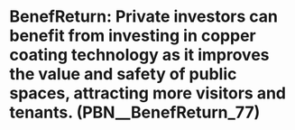 # BenefReturn: __Private investors can benefit from investing in copper coating technology as it improves the value and safety of public spaces, attracting more visitors and tenants.__ (PBN__BenefReturn_77)


